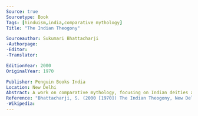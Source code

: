 ```yaml
---
Source: true
Sourcetype: Book
Tags: [hinduism,india,comparative mythology]
Title: "The Indian Theogony"

Sourceauthor: Sukumari Bhattacharji
-Authorpage:
-Editor:
-Translator:

EditionYear: 2000
OriginalYear: 1970

Publisher: Penguin Books India
Location: New Delhi
Abstract: A work on comparative mythology, focusing on Indian deities and mythologies - particularly with reference to the triad of Brahma, Vishnu, and Shiva.
Reference: "Bhattacharji, S. (2000 [1970]) The Indian Theogony, New Delhi, Penguin Books India."
-Wikipedia:
---
```

